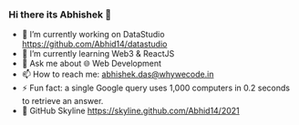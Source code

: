 ### Hi there its Abhishek 👋

- 🔭 I’m currently working on DataStudio https://github.com/Abhid14/datastudio
- 🌱 I’m currently learning Web3 & ReactJS
- 💬 Ask me about 🌐 Web Development
- 📫 How to reach me: abhishek.das@whywecode.in
- ⚡ Fun fact: a single Google query uses 1,000 computers in 0.2 seconds to retrieve an 
answer.
- 👀 GitHub Skyline https://skyline.github.com/Abhid14/2021